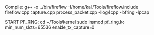 Compile: 
g++ -o ../bin/fireflow -I/home/kali/Tools/fireflow/include fireflow.cpp capture.cpp process_packet.cpp -llog4cpp -lpfring -lpcap

START PF_RING:
cd ~/Tools/kernel
sudo insmod pf_ring.ko min_num_slots=65536 enable_tx_capture=0